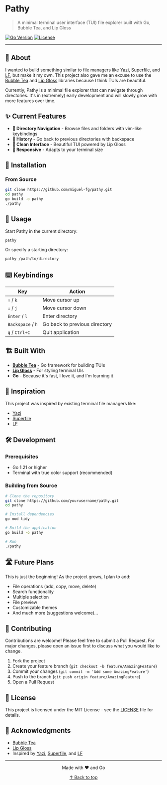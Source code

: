 # Pathy

> A minimal terminal user interface (TUI) file explorer built with Go, Bubble Tea, and Lip Gloss

[![Go Version](https://img.shields.io/badge/Go-1.21+-00ADD8?style=for-the-badge&logo=go)](https://golang.org/)
[![License](https://img.shields.io/badge/License-MIT-blue?style=for-the-badge)](LICENSE)

---

## 💭 About

I wanted to build something similar to file managers like [Yazi](https://github.com/sxyazi/yazi), [Superfile](https://github.com/MHNightCat/superfile), and [LF](https://github.com/gokcehan/lf), but make it my own. This project also gave me an excuse to use the [Bubble Tea](https://github.com/charmbracelet/bubbletea) and [Lip Gloss](https://github.com/charmbracelet/lipgloss) libraries because I think TUIs are beautiful.

Currently, Pathy is a minimal file explorer that can navigate through directories. It's in (extremely) early development and will slowly grow with more features over time.

## ✨ Current Features

- **📁 Directory Navigation** - Browse files and folders with vim-like keybindings
- **📂 History** - Go back to previous directories with backspace
- **🎨 Clean Interface** - Beautiful TUI powered by Lip Gloss
- **📱 Responsive** - Adapts to your terminal size

## 🚀 Installation

### From Source

```bash
git clone https://github.com/miguel-fg/pathy.git
cd pathy
go build -o pathy
./pathy
```

## 🎯 Usage

Start Pathy in the current directory:
```bash
pathy
```

Or specify a starting directory:
```bash
pathy /path/to/directory
```

## ⌨️ Keybindings

| Key | Action |
|-----|--------|
| `↑` / `k` | Move cursor up |
| `↓` / `j` | Move cursor down |
| `Enter` / `l` | Enter directory |
| `Backspace` / `h` | Go back to previous directory |
| `q` / `Ctrl+C` | Quit application |

## 🏗️ Built With

- **[Bubble Tea](https://github.com/charmbracelet/bubbletea)** - Go framework for building TUIs
- **[Lip Gloss](https://github.com/charmbracelet/lipgloss)** - For styling terminal UIs
- **Go** - Because it's fast, I love it, and I'm learning it

## 🙏 Inspiration

This project was inspired by existing terminal file managers like:
- [Yazi](https://github.com/sxyazi/yazi)
- [Superfile](https://github.com/MHNightCat/superfile)
- [LF](https://github.com/gokcehan/lf)

## 🛠️ Development

### Prerequisites

- Go 1.21 or higher
- Terminal with true color support (recommended)

### Building from Source

```bash
# Clone the repository
git clone https://github.com/yourusername/pathy.git
cd pathy

# Install dependencies
go mod tidy

# Build the application
go build -o pathy

# Run
./pathy
```

## 🛣️ Future Plans

This is just the beginning! As the project grows, I plan to add:

- File operations (add, copy, move, delete)
- Search functionality
- Multiple selection
- File preview
- Customizable themes
- And much more (suggestions welcome)...

## 🤝 Contributing

Contributions are welcome! Please feel free to submit a Pull Request. For major changes, please open an issue first to discuss what you would like to change.

1. Fork the project
2. Create your feature branch (`git checkout -b feature/AmazingFeature`)
3. Commit your changes (`git commit -m 'Add some AmazingFeature'`)
4. Push to the branch (`git push origin feature/AmazingFeature`)
5. Open a Pull Request

## 📝 License

This project is licensed under the MIT License - see the [LICENSE](LICENSE) file for details.

## 🙏 Acknowledgments

- [Bubble Tea](https://github.com/charmbracelet/bubbletea)
- [Lip Gloss](https://github.com/charmbracelet/lipgloss)
- Inspired by [Yazi](https://github.com/sxyazi/yazi), [Superfile](https://github.com/MHNightCat/superfile), and [LF](https://github.com/gokcehan/lf)

---

<div align="center">
  <p>Made with ❤️ and Go</p>
  <p><a href="#-pathy">↑ Back to top</a></p>
</div>